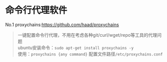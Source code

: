 # 命令行代理软件
No.1 proxychains:https://github.com/haad/proxychains
> 一键配置命令行代理，不用在考虑各种git/curl/wget/repo等工具的代理问题\
> ubuntu安装命令：`sudo apt-get install proxychains -y`\
> 使用：`proxychains {any command}`
> 配置文件路径`/etc/proxychains.conf`
